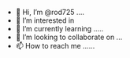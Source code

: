 - 👋 Hi, I’m @rod725 ....
- 👀 I’m interested in 
- 🌱 I’m currently learning .....
- 💞️ I’m looking to collaborate on ...
- 📫 How to reach me ......

<!---
rod725/rod725 is a ✨ special ✨ repository because its `README.md` (this file) appears on your GitHub profile.
You can click the Preview link to take a look at your changes.
--->
